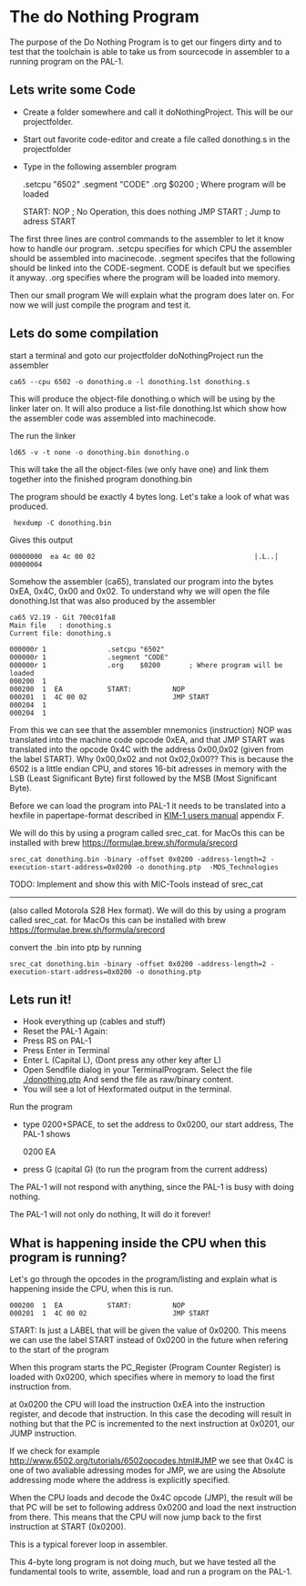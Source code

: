 # The do Nothing Program

The purpose of the Do Nothing Program is to get our fingers dirty and to test that the toolchain is able to take us from sourcecode in assembler to a running program on the PAL-1.

## Lets write some Code

* Create a folder somewhere and call it doNothingProject. This will be our projectfolder.
* Start out favorite code-editor and create a file called donothing.s in the projectfolder
* Type in the following assembler program


    .setcpu "6502"
    .segment "CODE"
    .org	$0200		; Where program will be loaded

    START:          NOP                 ; No Operation, this does nothing
                    JMP START           ; Jump to adress START

The first three lines are control commands to the assembler to let it know how to handle our program.
.setcpu specifies for which CPU the assembler should be assembled into macinecode.
.segment specifes that the following should be linked into the CODE-segment. CODE is default but we specifies it anyway.
.org specifies where the program will be loaded into memory.

Then our small program
We will explain what the program does later on. For now we will just compile the program and test it.

## Lets do some compilation
start a terminal and goto our projectfolder doNothingProject
run the assembler

    ca65 --cpu 6502 -o donothing.o -l donothing.lst donothing.s

This will produce the object-file donothing.o which will be using by the linker later on. It will also produce a list-file donothing.lst which show how the assembler code was assembled into machinecode.

The run the linker

    ld65 -v -t none -o donothing.bin donothing.o

This will take the all the object-files (we only have one) and link them together into the finished program donothing.bin

The program should be exactly 4 bytes long. Let's take a look of what was produced.

     hexdump -C donothing.bin

Gives this output

    00000000  ea 4c 00 02                                       |.L..|
    00000004

Somehow the assembler (ca65), translated our program into the bytes 0xEA, 0x4C, 0x00 and 0x02. To understand why we will open the file donothing.lst that was also produced by the assembler

    ca65 V2.19 - Git 700c01fa8
    Main file   : donothing.s
    Current file: donothing.s

    000000r 1               .setcpu "6502"
    000000r 1               .segment "CODE"
    000000r 1               .org	$0200		; Where program will be loaded
    000200  1               
    000200  1  EA           START:          NOP
    000201  1  4C 00 02                     JMP START
    000204  1               
    000204  1

From this we can see that the assembler mnemonics (instruction) NOP was translated into the machine code opcode 0xEA, and that JMP START was translated into the opcode 0x4C with the address 0x00,0x02 (given from the label START). Why 0x00,0x02 and not 0x02,0x00??
This is because the 6502 is a little endian CPU, and stores 16-bit adresses in memory with the LSB (Least Significant Byte) first followed by the MSB (Most Significant Byte).

Before we can load the program into PAL-1 it needs to be translated into a hexfile in papertape-format described in [KIM-1 users manual](http://retro.hansotten.nl/uploads/files/MOS_KIM-1_User_Manual.pdf) appendix F.

We will do this by using a program called srec_cat. for MacOs this can be installed with brew https://formulae.brew.sh/formula/srecord

    srec_cat donothing.bin -binary -offset 0x0200 -address-length=2 -execution-start-address=0x0200 -o donothing.ptp  -MOS_Technologies

TODO: Implement and show this with MIC-Tools instead of srec_cat

---------------




(also called Motorola S28 Hex format). We will do this by using a program called srec_cat. for MacOs this can be installed with brew https://formulae.brew.sh/formula/srecord

convert the .bin into ptp by running

    srec_cat donothing.bin -binary -offset 0x0200 -address-length=2 -execution-start-address=0x0200 -o donothing.ptp


## Lets run it!
* Hook everything up (cables and stuff)
* Reset the PAL-1 Again:
* Press RS on PAL-1
* Press Enter in Terminal
* Enter L (Capital L), (Dont press any other key after L)
* Open Sendfile dialog in your TerminalProgram. Select the file [./donothing.ptp](./donothing.ptp)
  And send the file as raw/binary content.
* You will see a lot of Hexformated output in the terminal.

Run the program
* type 0200+SPACE, to set the address to 0x0200, our start address, The PAL-1 shows


    0200 EA
* press G (capital G) (to run the program from the current address)

The PAL-1 will not respond with anything, since the PAL-1 is busy with doing nothing.

The PAL-1 will not only do nothing, It will do it forever!


## What is happening inside the CPU when this program is running?

Let's go through the opcodes in the program/listing and explain what is happening inside the CPU, when this is run.

    000200  1  EA           START:          NOP
    000201  1  4C 00 02                     JMP START
START: Is just a LABEL that will be given the value of 0x0200. This meens we can use the label START instead of 0x0200 in the future when refering to the start of the program

When this program starts the PC_Register  (Program Counter Register) is loaded with 0x0200, which specifies where in memory to load the first instruction from.

at 0x0200 the CPU will load the instruction 0xEA into the instruction register, and decode that instruction. In this case the decoding will result in nothing but that the PC is incremented to the next instruction at 0x0201, our JUMP instruction.

If we check for example http://www.6502.org/tutorials/6502opcodes.html#JMP we see that 0x4C is one of two avaliable adressing modes for JMP, we are using the Absolute addressing mode where the address is explicitly specified.

When the CPU loads and decode the 0x4C opcode (JMP), the result will be that PC will be set to following address 0x0200 and load the next instruction from there. This means that the CPU will now jump back to the first instruction at START (0x0200). 

This is a typical forever loop in assembler.

This 4-byte long program is not doing much, but we have tested all the fundamental tools to write, assemble, load and run a program on the PAL-1.





